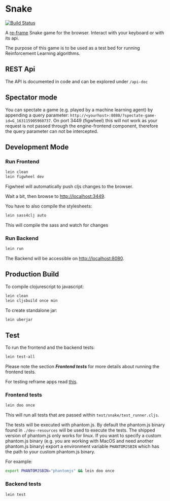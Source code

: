 # Snake

[![Build Status](https://travis-ci.org/DiscoverAI/snake.svg?branch=master)](https://travis-ci.org/DiscoverAI/snake)

A [re-frame](https://github.com/Day8/re-frame) Snake game for the browser.
Interact with your keyboard or with its api.

The purpose of this game is to be used as a test bed for running
Reinforcement Learning algorithms.

## REST Api
The API is documented in code and can be explored under `/api-doc`

## Spectator mode

You can spectate a game (e.g. played by a machine learning agent) by appending a query parameter:
`http://<yourhost>:8080/?spectate-game-id=G_163115905960737`.
On port 3449 (figwheel) this will not work as your request is not passed through the engine-frontend component, therefore the query parameter can not be intercepted.

## Development Mode

### Run Frontend
```bash
lein clean
lein figwheel dev
```
Figwheel will automatically push cljs changes to the browser.

Wait a bit, then browse to [http://localhost:3449](http://localhost:3449).

You have to also compile the stylesheets:
```bash
lein sass4clj auto
```
This will compile the sass and watch for changes
### Run Backend
```bash
lein run
```
The Backend will be accessible on [http://localhost:8080](http://localhost:8080).

## Production Build
To compile clojurescript to javascript:
```bash
lein clean
lein cljsbuild once min
```

To create standalone jar:
```bash
lein uberjar
```

## Test
To run the frontend and the backend tests:
```bash
lein test-all
```
Please note the section _**Frontend tests**_ for more details about running the
frontend tests.

For testing reframe apps read [this](https://github.com/Day8/re-frame/wiki/Testing).

### Frontend tests
```bash
lein doo once
```
This will run all tests that are passed within `test/snake/test_runner.cljs`.

The tests will be executed with phantom.js. By default the phantom.js binary found in
`./dev-resources` will be used to execute the tests. The shipped version of phantom.js
only works for linux.
If you want to specify a custom phantom.js binary (e.g. you are working with MacOS and
need another phantom.js binary) export a environment variable `PHANTOMJSBIN` which has
the path to your custom phantom.js binary.

For example:
```bash
export PHANTOMJSBIN="phantomjs" && lein doo once
```

### Backend tests
```bash
lein test
```
